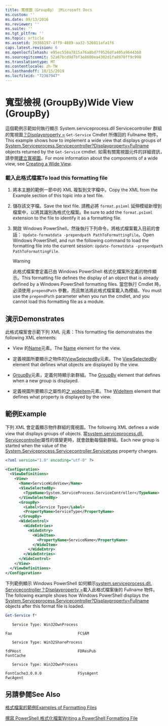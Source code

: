 ```yaml
---
title: 寬視圖（GroupBy） |Microsoft Docs
ms.custom: ''
ms.date: 09/13/2016
ms.reviewer: ''
ms.suite: ''
ms.tgt_pltfrm: ''
ms.topic: article
ms.assetid: 39388197-4ff9-4889-aa32-526011afa1f6
caps.latest.revision: 6
ms.openlocfilehash: e95ec550a7815a76a8bd7f9526dfa405a9644360
ms.sourcegitcommit: 52a67bcd9d7bf3e8600ea4302d1fa8970ff9c998
ms.translationtype: MT
ms.contentlocale: zh-TW
ms.lasthandoff: 10/15/2019
ms.locfileid: "72367947"
---
```

# <a name="wide-view-groupby"></a><span data-ttu-id="9b912-102">寬型檢視 (GroupBy)</span><span class="sxs-lookup"><span data-stu-id="9b912-102">Wide View (GroupBy)</span></span>

<span data-ttu-id="9b912-103">這個範例示範如何執行顯示 System.serviceprocess.dll Servicecontroller 群組的寬視圖[？Displayproperty =](/dotnet/api/System.ServiceProcess.ServiceController) `Get-Service` Cmdlet 所傳回的 Fullname 物件。</span><span class="sxs-lookup"><span data-stu-id="9b912-103">This example shows how to implement a wide view that displays groups of [System.Serviceprocess.Servicecontroller?Displayproperty=Fullname](/dotnet/api/System.ServiceProcess.ServiceController) objects returned by the `Get-Service` cmdlet.</span></span> <span data-ttu-id="9b912-104">如需有關寬視圖元件的詳細資訊，請參閱[建立寬視圖](./creating-a-wide-view.md)。</span><span class="sxs-lookup"><span data-stu-id="9b912-104">For more information about the components of a wide view, see [Creating a Wide View](./creating-a-wide-view.md).</span></span>

### <a name="to-load-this-formatting-file"></a><span data-ttu-id="9b912-105">載入此格式檔案</span><span class="sxs-lookup"><span data-stu-id="9b912-105">To load this formatting file</span></span>

1. <span data-ttu-id="9b912-106">將本主題的範例一節中的 XML 複製到文字檔中。</span><span class="sxs-lookup"><span data-stu-id="9b912-106">Copy the XML from the Example section of this topic into a text file.</span></span>

2. <span data-ttu-id="9b912-107">儲存該文字檔。</span><span class="sxs-lookup"><span data-stu-id="9b912-107">Save the text file.</span></span> <span data-ttu-id="9b912-108">請務必將 `format.ps1xml` 延伸模組新增到檔案中，以將其識別為格式化檔案。</span><span class="sxs-lookup"><span data-stu-id="9b912-108">Be sure to add the `format.ps1xml` extension to the file to identify it as a formatting file.</span></span>

3. <span data-ttu-id="9b912-109">開啟 Windows PowerShell，然後執行下列命令，將格式檔案載入目前的會話： `Update-formatdata -prependpath PathToFormattingFile`。</span><span class="sxs-lookup"><span data-stu-id="9b912-109">Open Windows PowerShell, and run the following command to load the formatting file into the current session: `Update-formatdata -prependpath PathToFormattingFile`.</span></span>

   > [!WARNING]
   > <span data-ttu-id="9b912-110">此格式檔案會定義已由 Windows PowerShell 格式化檔案所定義的物件顯示。</span><span class="sxs-lookup"><span data-stu-id="9b912-110">This formatting file defines the display of an object that is already defined by a Windows PowerShell formatting files.</span></span> <span data-ttu-id="9b912-111">當您執行 Cmdlet 時，必須使用 `prependPath` 參數，而且無法將此格式檔案載入為模組。</span><span class="sxs-lookup"><span data-stu-id="9b912-111">You must use the `prependPath` parameter when you run the cmdlet, and you cannot load this formatting file as a module.</span></span>

## <a name="demonstrates"></a><span data-ttu-id="9b912-112">演示</span><span class="sxs-lookup"><span data-stu-id="9b912-112">Demonstrates</span></span>

<span data-ttu-id="9b912-113">此格式檔案會示範下列 XML 元素：</span><span class="sxs-lookup"><span data-stu-id="9b912-113">This formatting file demonstrates the following XML elements:</span></span>

- <span data-ttu-id="9b912-114">View 的[Name](./name-element-for-view-format.md)元素。</span><span class="sxs-lookup"><span data-stu-id="9b912-114">The [Name](./name-element-for-view-format.md) element for the view.</span></span>

- <span data-ttu-id="9b912-115">定義視圖所要顯示之物件的[ViewSelectedBy](./viewselectedby-element-format.md)元素。</span><span class="sxs-lookup"><span data-stu-id="9b912-115">The [ViewSelectedBy](./viewselectedby-element-format.md) element that defines what objects are displayed by the view.</span></span>

- <span data-ttu-id="9b912-116">[GroupBy](./groupby-element-for-view-format.md)元素，定義何時顯示新群組。</span><span class="sxs-lookup"><span data-stu-id="9b912-116">The [GroupBy](./groupby-element-for-view-format.md) element that defines when a new group is displayed.</span></span>

- <span data-ttu-id="9b912-117">定義視圖所要顯示之屬性的[之 wideitem](./wideitem-element-for-widecontrol-format.md)元素。</span><span class="sxs-lookup"><span data-stu-id="9b912-117">The [WideItem](./wideitem-element-for-widecontrol-format.md) element that defines what property is displayed by the view.</span></span>

## <a name="example"></a><span data-ttu-id="9b912-118">範例</span><span class="sxs-lookup"><span data-stu-id="9b912-118">Example</span></span>

<span data-ttu-id="9b912-119">下列 XML 會定義顯示物件群組的寬視圖。</span><span class="sxs-lookup"><span data-stu-id="9b912-119">The following XML defines a wide view that displays groups of objects.</span></span> <span data-ttu-id="9b912-120">當[system.serviceprocess.dll. Servicecontroller](/dotnet/api/System.ServiceProcess.ServiceController.ServiceType)屬性的值變更時，就會啟動每個新群組。</span><span class="sxs-lookup"><span data-stu-id="9b912-120">Each new group is started when the value of the [System.Serviceprocess.Servicecontroller.Servicetype](/dotnet/api/System.ServiceProcess.ServiceController.ServiceType) property changes.</span></span>

```xml
<?xml version="1.0" encoding="utf-8" ?>

<Configuration>
  <ViewDefinitions>
    <View>
      <Name>ServiceWideView</Name>
      <ViewSelectedBy>
        <TypeName>System.ServiceProcess.ServiceController</TypeName>
      </ViewSelectedBy>
      <GroupBy>
        <Label>Service Type</Label>
        <PropertyName>ServiceType</PropertyName>
      </GroupBy>
      <WideControl>
        <WideEntries>
          <WideEntry>
            <WideItem>
              <PropertyName>ServiceName</PropertyName>
            </WideItem>
          </WideEntry>
        </WideEntries>
      </WideControl>
    </View>
  </ViewDefinitions>
</Configuration>
```

<span data-ttu-id="9b912-121">下列範例顯示 Windows PowerShell 如何顯示[system.serviceprocess.dll. Servicecontroller？Displayproperty =](/dotnet/api/System.ServiceProcess.ServiceController)載入此格式檔案後的 Fullname 物件。</span><span class="sxs-lookup"><span data-stu-id="9b912-121">The following example shows how Windows PowerShell displays the [System.Serviceprocess.Servicecontroller?Displayproperty=Fullname](/dotnet/api/System.ServiceProcess.ServiceController) objects after this format file is loaded.</span></span>

```powershell
Get-Service f*
```

```output
   Service Type: Win32OwnProcess

Fax                             FCSAM

   Service Type: Win32ShareProcess

fdPHost                         FDResPub
FontCache

   Service Type: Win32OwnProcess

FontCache3.0.0.0                FSysAgent
FwcAgent
```

## <a name="see-also"></a><span data-ttu-id="9b912-122">另請參閱</span><span class="sxs-lookup"><span data-stu-id="9b912-122">See Also</span></span>

[<span data-ttu-id="9b912-123">格式檔案的範例</span><span class="sxs-lookup"><span data-stu-id="9b912-123">Examples of Formatting Files</span></span>](./examples-of-formatting-files.md)

[<span data-ttu-id="9b912-124">撰寫 PowerShell 格式化檔案</span><span class="sxs-lookup"><span data-stu-id="9b912-124">Writing a PowerShell Formatting File</span></span>](./writing-a-powershell-formatting-file.md)

